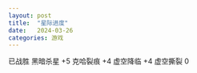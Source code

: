 ```yaml
---
layout: post
title:  "星际进度"
date:   2024-03-26
categories: 游戏
---
```


已战胜
黑暗杀星  +5
克哈裂痕  +4
虚空降临  +4 
虚空撕裂  0